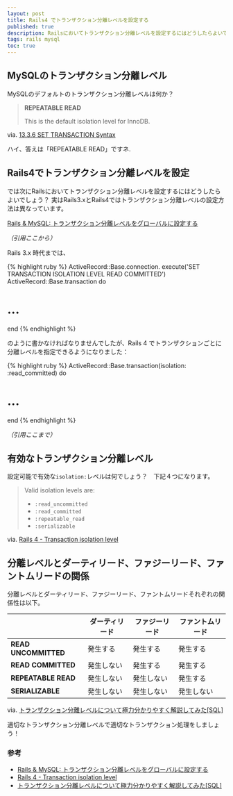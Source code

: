 ```yaml
---
layout: post
title: Rails4 でトランザクション分離レベルを設定する
published: true
description: Railsにおいてトランザクション分離レベルを設定するにはどうしたらよいでしょう？ 実はRails3.xとRails4ではトランザクション分離レベルの設定方法は異なっています。
tags: rails mysql
toc: true
---
```


MySQLのトランザクション分離レベル
---

MySQLのデフォルトのトランザクション分離レベルは何か？

> **REPEATABLE READ**
>
> This is the default isolation level for InnoDB.

via. [13.3.6 SET TRANSACTION Syntax](http://dev.mysql.com/doc/refman/5.0/en/set-transaction.html)

ハイ、答えは「REPEATABLE READ」ですネ.

Rails4でトランザクション分離レベルを設定
---

では次にRailsにおいてトランザクション分離レベルを設定するにはどうしたらよいでしょう？ 実はRails3.xとRails4ではトランザクション分離レベルの設定方法は異なっています。

[Rails & MySQL: トランザクション分離レベルをグローバルに設定する](http://d.hatena.ne.jp/tkrd/20131121/1385044179)

*（引用ここから）*

Rails 3.x 時代までは、

{% highlight ruby %}
ActiveRecord::Base.connection.
  execute('SET TRANSACTION ISOLATION LEVEL READ COMMITTED')
ActiveRecord::Base.transaction do
  # ...
end
{% endhighlight %}

のように書かなければなりませんでしたが、Rails 4 でトランザクションごとに分離レベルを指定できるようになりました：

{% highlight ruby %}
ActiveRecord::Base.transaction(isolation: :read_committed) do
  # ...
end
{% endhighlight %}

*（引用ここまで）*

有効なトランザクション分離レベル
---

設定可能で有効な`isolation:`レベルは何でしょう？　下記４つになります。

> Valid isolation levels are:
>
> * `:read_uncommitted`
> * `:read_committed`
> * `:repeatable_read`
> * `:serializable`

via. [Rails 4 - Transaction isolation level](http://blog.railsupgrade.com/2012/09/rails-4-transaction-isolation-level.html)

分離レベルとダーティリード、ファジーリード、ファントムリードの関係
---

分離レベルとダーティリード、ファジーリード、ファントムリードそれぞれの関係性は以下。

| | ダーティリード | ファジーリード | ファントムリード |
| - | - | - | - |
| **READ UNCOMMITTED** | 発生する  | 発生する | 発生する |
| **READ COMMITTED**   | 発生しない | 発生する | 発生する |
| **REPEATABLE READ**  | 発生しない | 発生しない | 発生する |
| **SERIALIZABLE**     | 発生しない | 発生しない | 発生しない |

via. [トランザクション分離レベルについて極力分かりやすく解説してみた[SQL]](http://gyouza-daisuki.hatenablog.com/entry/2013/11/19/150838)

適切なトランザクション分離レベルで適切なトランザクション処理をしましょう！

### 参考

* [Rails & MySQL: トランザクション分離レベルをグローバルに設定する](http://d.hatena.ne.jp/tkrd/20131121/1385044179)
* [Rails 4 - Transaction isolation level](http://blog.railsupgrade.com/2012/09/rails-4-transaction-isolation-level.html)
* [トランザクション分離レベルについて極力分かりやすく解説してみた[SQL]](http://gyouza-daisuki.hatenablog.com/entry/2013/11/19/150838)
